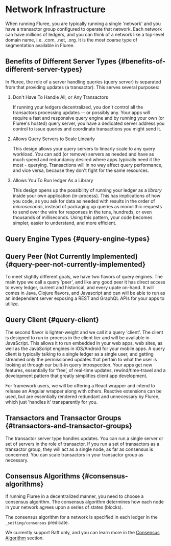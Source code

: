 # Network Infrastructure

When running Fluree, you are typically running a single 'network' and you have a transactor group configured to operate that network. Each network can have millions of ledgers, and you can think of a network like a top-level domain name, i.e. .com, .net, .org. It is the most coarse type of segmentation available in Fluree.

## Benefits of Different Server Types {#benefits-of-different-server-types}

In Fluree, the role of a server handling queries (query server) is separated from that providing updates (a transactor). This serves several purposes:

1. Don't Have To Handle All, or Any Transactors

   If running your ledgers decentralized, you don't control all the transactors processing updates -- or possibly any. Your apps will require a fast and responsive query engine and by running your own (or Fluree's hosted) query server, you have a dedicated server address you control to issue queries and coordinate transactions you might send it.

2. Allows Query Servers to Scale Linearly

   This design allows your query servers to linearly scale to any query workload. You can add (or remove) servers as needed and have as much speed and redundancy desired where apps typically need it the most - querying. Transactions will in no way affect query performance, and vice versa, because they don't fight for the same resources.

3. Allows You To Run ledger As a Library

   This design opens up the possibility of running your ledger as a _library_ inside your own application (in-process). This has implications of how you code, as you ask for data as needed with results in the order of _microseconds_, instead of packaging up queries as monolithic requests to send over the wire for responses in the tens, hundreds, or even thousands of milliseconds. Using this pattern, your code becomes simpler, easier to understand, and more efficient.

## Query Engine Types {#query-engine-types}

## Query Peer (Not Currently Implemented) {#query-peer-not-currently-implemented}

To meet slightly different goals, we have two flavors of query engines. The main type we call a query 'peer', and like any good peer it has direct access to every ledger, current and historical, and every upate on-hand. It will comes in Java, Clojure flavors, and Javascript and can will be able to run as an independent server exposing a REST and GraphQL APIs for your apps to utilize.

## Query Client {#query-client}

The second flavor is lighter-weight and we call it a query 'client'. The client is designed to run in-process in the client tier and will be available in JavaScript. This allows it to run embedded in your web apps, web sites, as well as the JavaScript engines in iOS/Android for your mobile apps. A query client is typically talking to a single ledger as a single user, and getting streamed only the permissioned updates that pertain to what the user is looking at through our built-in query introspection. Your apps get new features, essentially for ‘free’, of real-time updates, rewind/time-travel and a development pattern that greatly simplifies client app development.

For framework users, we will be offering a React wrapper and intend to release an Angular wrapper along with others. Reactive extensions can be used, but are essentially rendered redundant and unnecessary by Fluree, which just 'handles it' transparently for you.

## Transactors and Transactor Groups {#transactors-and-transactor-groups}

The transactor server type handles updates. You can run a single server or set of servers in the role of transactor. If you run a set of transactors as a transactor group, they will act as a single node, as far as consensus is concerned. You can scale transactors in your transactor group as necessary.

## Consensus Algorithms {#consensus-algorithms}

If running Fluree in a decentralized manner, you need to choose a consensus algorithm. The consensus algorithm determines how each node in your network agrees upon a series of states (blocks).

The consensus algorithm for a network is specified in each ledger in the `_setting/consensus` predicate.

We currently support Raft only, and you can learn more in the [Consensus Algorithm](/concepts/infrastructure/consensus_algorithms.md) section.
